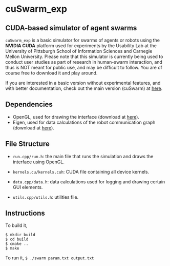 # cuSwarm_exp

## CUDA-based simulator of agent swarms
`cuSwarm_exp` is a basic simulator for swarms of agents or robots using the **NVIDIA CUDA** platform used for experiments by the Usability Lab at the University of Pittsburgh School of Information Sciences and Carnegie Mellon University. Please note that this simulator is currently being used to conduct user studies as part of research in human-swarm interaction, and thus is NOT meant for public use, and may be difficult to follow. You are of course free to download it and play around.

If you are interested in a basic version without experimental features, and with better documentation, check out the main version (cuSwarm) at [here](https://github.com/pmwalk/cuSwarm).

## Dependencies
- OpenGL, used for drawing the interface (download at [here](https://www.opengl.org/wiki/Getting_Started#Downloading_OpenGL)).
- Eigen, used for data calculations of the robot communication graph (download at [here](http://eigen.tuxfamily.org/index.php?title=Main_Page)).

## File Structure
- `run.cpp/run.h`: the main file that runs the simulation and draws the interface using OpenGL.

- `kernels.cu/kernels.cuh`: CUDA file containing all device kernels.

- `data.cpp/data.h`: data calculations used for logging and drawing certain GUI elements.

- `utils.cpp/utils.h`: utilities file.


## Instructions
To build it,
```
$ mkdir build
$ cd build
$ cmake ..
$ make
```

To run it, `$ ./swarm param.txt output.txt`
